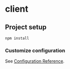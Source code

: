 # client

## Project setup
```
npm install
```

### Customize configuration
See [Configuration Reference](https://cli.vuejs.org/config/).
